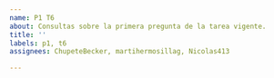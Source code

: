 ```yaml
---
name: P1 T6
about: Consultas sobre la primera pregunta de la tarea vigente.
title: ''
labels: p1, t6
assignees: ChupeteBecker, martihermosillag, Nicolas413

---
```



